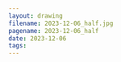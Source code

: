 ```yaml
---
layout: drawing
filename: 2023-12-06_half.jpg
pagename: 2023-12-06_half
date: 2023-12-06
tags:
---
```

